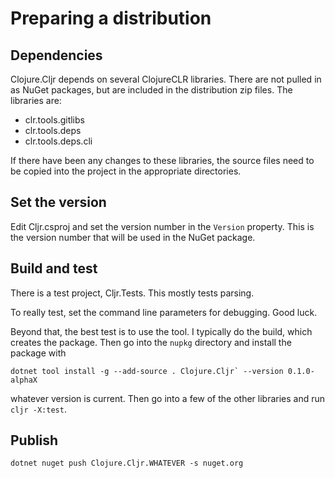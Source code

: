 # Preparing a distribution

## Dependencies

Clojure.Cljr depends on several ClojureCLR libraries.  There are not pulled in as NuGet packages, but are included in the distribution zip files.  The libraries are:

- clr.tools.gitlibs
- clr.tools.deps
- clr.tools.deps.cli

If there have been any changes to these libraries, the source files need to be copied into the project in the appropriate directories.

## Set the version

Edit Cljr.csproj and set the version number in the `Version` property.  This is the version number that will be used in the NuGet package.

## Build and test

There is a test project, Cljr.Tests. This mostly tests parsing.

To really test, set the command line parameters for debugging.  Good luck.

Beyond that, the best test is to use the tool.  I typically do the build, which creates the package.
Then go into the `nupkg` directory and install the package with 

```
dotnet tool install -g --add-source . Clojure.Cljr` --version 0.1.0-alphaX
```

whatever version is current.  Then go into a few of the other libraries and run `cljr -X:test`.

## Publish

```
dotnet nuget push Clojure.Cljr.WHATEVER -s nuget.org
```

